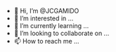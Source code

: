 - 👋 Hi, I’m @JCGAMIDO
- 👀 I’m interested in ...
- 🌱 I’m currently learning ...
- 💞️ I’m looking to collaborate on ...
- 📫 How to reach me ...

<!---
JCGAMIDO/JCGAMIDO is a ✨ special ✨ repository because its `README.md` (this file) appears on your GitHub profile.
You can click the Preview link to take a look at your changes.
--->
